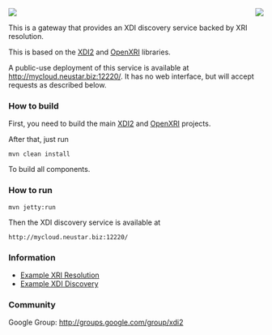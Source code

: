 <a href="http://projectdanube.org/" target="_blank"><img src="http://projectdanube.github.com/xdi2/images/projectdanube_logo.png" align="right"></a>
<img src="http://projectdanube.github.com/xdi2/images/logo64.png"><br>

This is a gateway that provides an XDI discovery service backed by XRI resolution.

This is based on the [XDI2](http://github.com/projectdanube/xdi2) and [OpenXRI](http://openxri.org) libraries.

A public-use deployment of this service is available at http://mycloud.neustar.biz:12220/. It has no web interface, but will accept requests as described below.

### How to build

First, you need to build the main [XDI2](http://github.com/projectdanube/xdi2) and [OpenXRI](http://openxri.org) projects.

After that, just run

    mvn clean install

To build all components.

### How to run

    mvn jetty:run

Then the XDI discovery service is available at

	http://mycloud.neustar.biz:12220/

### Information

* [Example XRI Resolution](https://github.com/projectdanube/xdi2-xrinet/wiki/Example-XRI-Resolution)
* [Example XDI Discovery](https://github.com/projectdanube/xdi2-xrinet/wiki/Example-XDI-Discovery)

### Community

Google Group: http://groups.google.com/group/xdi2
